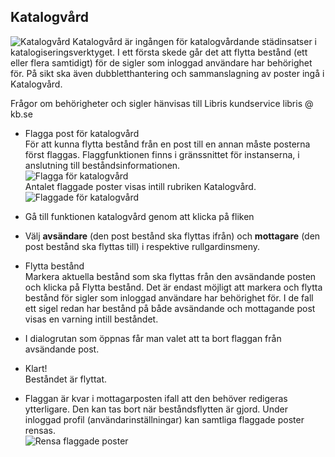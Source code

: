 ## Katalogvård

![Katalogvård](Katalogvard.png)
Katalogvård är ingången för katalogvårdande städinsatser i katalogiseringsverktyget. I ett första skede går det att flytta bestånd (ett eller flera samtidigt) för de sigler som inloggad användare har behörighet för. På sikt ska även dubbletthantering och sammanslagning av poster ingå i Katalogvård.

Frågor om behörigheter och sigler hänvisas till Libris kundservice libris @ kb.se


  * Flagga post för katalogvård
    </br>För att kunna flytta bestånd från en post till en annan måste posterna först flaggas. Flaggfunktionen finns i gränssnittet för instanserna, i anslutning till beståndsinformationen.
    </br>![Flagga för katalogvård](Flaggakatalogvard.png)
    </br>Antalet flaggade poster visas intill rubriken Katalogvård.
    </br>![Flaggade för katalogvård](Flaggadeforkatalogvard.png)

  * Gå till funktionen katalogvård genom att klicka på fliken
  
  * Välj **avsändare** (den post bestånd ska flyttas ifrån) och **mottagare** (den post bestånd ska flyttas till) i respektive rullgardinsmeny.

  * Flytta bestånd
    </br>Markera aktuella bestånd som ska flyttas från den avsändande posten och klicka på Flytta bestånd. Det är endast möjligt att markera och flytta bestånd för sigler som inloggad användare har behörighet för. I de fall ett sigel redan har bestånd på både avsändande och mottagande post visas en varning intill beståndet.
 
  * I dialogrutan som öppnas får man valet att ta bort flaggan från avsändande post.
  
  * Klart!
    </br>Beståndet är flyttat. 
    
  * Flaggan är kvar i mottagarposten ifall att den behöver redigeras ytterligare. Den kan tas bort när beståndsflytten är gjord. Under inloggad profil (användarinställningar) kan samtliga flaggade poster rensas.
  </br>![Rensa flaggade poster](Rensaflaggadeposter.png)
